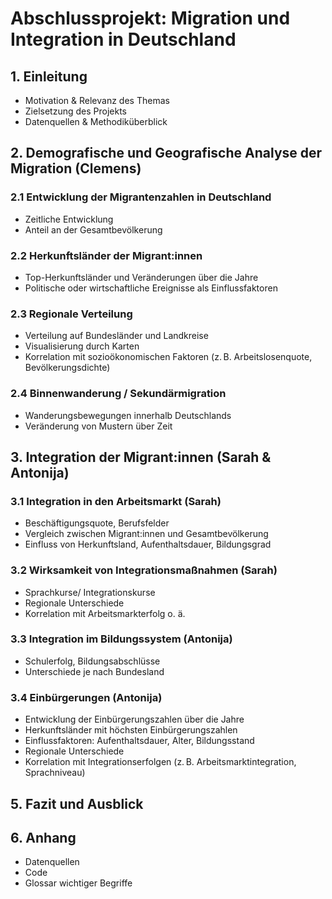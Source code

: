 # Abschlussprojekt: Migration und Integration in Deutschland
## 1. Einleitung
- Motivation & Relevanz des Themas
- Zielsetzung des Projekts
- Datenquellen & Methodiküberblick

## 2. Demografische und Geografische Analyse der Migration (Clemens)
### 2.1 Entwicklung der Migrantenzahlen in Deutschland
- Zeitliche Entwicklung
- Anteil an der Gesamtbevölkerung

### 2.2 Herkunftsländer der Migrant:innen
- Top-Herkunftsländer und Veränderungen über die Jahre
- Politische oder wirtschaftliche Ereignisse als Einflussfaktoren

### 2.3 Regionale Verteilung
- Verteilung auf Bundesländer und Landkreise
- Visualisierung durch Karten
- Korrelation mit sozioökonomischen Faktoren (z. B. Arbeitslosenquote, Bevölkerungsdichte)

### 2.4 Binnenwanderung / Sekundärmigration
- Wanderungsbewegungen innerhalb Deutschlands
- Veränderung von Mustern über Zeit

## 3. Integration der Migrant:innen (Sarah & Antonija)
### 3.1 Integration in den Arbeitsmarkt (Sarah)
- Beschäftigungsquote, Berufsfelder
- Vergleich zwischen Migrant:innen und Gesamtbevölkerung
- Einfluss von Herkunftsland, Aufenthaltsdauer, Bildungsgrad

### 3.2 Wirksamkeit von Integrationsmaßnahmen (Sarah)
- Sprachkurse/ Integrationskurse
- Regionale Unterschiede 
- Korrelation mit Arbeitsmarkterfolg o. ä.

### 3.3 Integration im Bildungssystem (Antonija)
- Schulerfolg, Bildungsabschlüsse
- Unterschiede je nach Bundesland

### 3.4 Einbürgerungen (Antonija)
- Entwicklung der Einbürgerungszahlen über die Jahre
- Herkunftsländer mit höchsten Einbürgerungszahlen
- Einflussfaktoren: Aufenthaltsdauer, Alter, Bildungsstand
- Regionale Unterschiede 
- Korrelation mit Integrationserfolgen (z. B. Arbeitsmarktintegration, Sprachniveau)


## 5. Fazit und Ausblick

## 6. Anhang
- Datenquellen
- Code 
- Glossar wichtiger Begriffe

